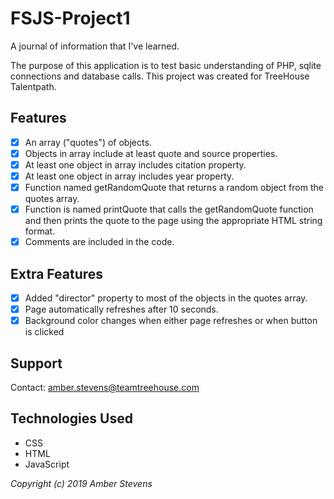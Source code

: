 # FSJS-Project1
A journal of information that I've learned.

The purpose of this application is to test basic understanding of PHP, sqlite connections and database calls. This project was created for TreeHouse Talentpath.

## Features
* [x] An array ("quotes") of objects.
* [x] Objects in array include at least quote and source properties.
* [x] At least one object in array includes citation property.
* [x] At least one object in array includes year property.
* [x] Function named getRandomQuote that returns a random object from the quotes array.
* [x] Function is named printQuote that calls the getRandomQuote function and   then prints the quote to the page using the appropriate HTML string format.
* [x] Comments are included in the code.

## Extra Features
* [x] Added "director" property to most of the objects in the quotes array.
* [x] Page automatically refreshes after 10 seconds.
* [x] Background color changes when either page refreshes or when button is clicked

## Support
Contact: amber.stevens@teamtreehouse.com

## Technologies Used
* CSS
* HTML
* JavaScript

_Copyright (c) 2019 Amber Stevens_
